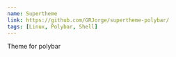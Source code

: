 ```yaml
---
name: Supertheme
link: https://github.com/GRJorge/supertheme-polybar/
tags: [Linux, Polybar, Shell]
---
```

Theme for polybar